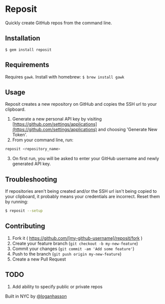 # Reposit

Quickly create GitHub repos from the command line.

## Installation

`$ gem install reposit`

## Requirements

Requires `gawk`. Install with homebrew: `$ brew install gawk`

## Usage

Reposit creates a new repository on GitHub and copies the SSH url to your clipboard.

1. Generate a new personal API key by visiting [https://github.com/settings/applications](https://github.com/settings/applications) and choosing 'Generate New Token'.
2. From your command line, run:

  ```bash
  reposit <repository_name>
  ```
3. On first run, you will be asked to enter your GitHub username and newly generated API key.

## Troubleshooting

If repositories aren't being created and/or the SSH url isn't being copied to your clipboard, it probably means your credentials are incorrect. Reset them by running:

  ```bash
  $ reposit --setup
  ```

## Contributing

1. Fork it ( https://github.com/[my-github-username]/reposit/fork )
2. Create your feature branch (`git checkout -b my-new-feature`)
3. Commit your changes (`git commit -am 'Add some feature'`)
4. Push to the branch (`git push origin my-new-feature`)
5. Create a new Pull Request

## TODO

1. Add ability to specify public or private repos

Built in NYC by [@loganhasson](http://twitter.com/loganhasson)